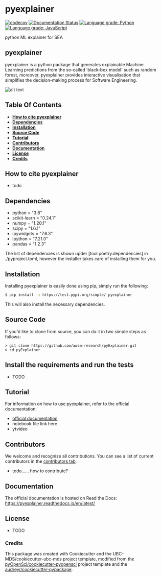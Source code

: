 # pyexplainer 
[![codecov](https://codecov.io/gh/awsm-research/pyExplainer/branch/master/graph/badge.svg?token=3HQBAEXK21)](https://codecov.io/gh/awsm-research/pyExplainer)
[![Documentation Status](https://readthedocs.org/projects/pyexplainer/badge/?version=latest)](https://pyexplainer.readthedocs.io/en/latest/?badge=latest)
[![Language grade: Python](https://img.shields.io/lgtm/grade/python/g/awsm-research/pyExplainer.svg?logo=lgtm&logoWidth=18)](https://lgtm.com/projects/g/awsm-research/pyExplainer/context:python)
[![Language grade: JavaScript](https://img.shields.io/lgtm/grade/javascript/g/awsm-research/pyExplainer.svg?logo=lgtm&logoWidth=18)](https://lgtm.com/projects/g/awsm-research/pyExplainer/context:javascript)

python ML explainer for SEA
## pyexplainer

pyexplainer is a python package that generates explainable Machine Learning predictions from the so-called 'black-box model' such as random forest, moreover, pyexplainer provides interactive visualisation that simplifies the decision-making process for Software Engineering.

![alt text](https://github.com/MichaelFu1998-create/portfolio/blob/master/img/pyexplainer/pyexplainer_snap_demo.gif)

## Table Of Contents

* **[How to cite pyexplainer](#how-to-cite-pyexplainer)**
* **[Dependencies](#dependencies)**
* **[Installation](#installation)**
* **[Source Code](#source-code)**
* **[Tutorial](#tutorial)**
* **[Contributors](#contributors)**
* **[Documentation](#documentation)**
* **[License](#license)**
* **[Credits](#credits)**

## How to cite pyexplainer

- todo

## Dependencies

- python = "3.8"
- scikit-learn = "0.24.1"
- numpy = "1.20.1"
- scipy = "1.6.1"
- ipywidgets = "7.6.3"
- ipython = "7.21.0"
- pandas = "1.2.3"

The list of dependencies is shown upder [tool.poetry.dependencies] in ./pyproject.toml, however the installer takes care of installing them for you.

## Installation

Installing pyexplainer is easily done using pip, simply run the following:

```bash 
$ pip install -i https://test.pypi.org/simple/ pyexplainer
```
This will also install the necessary dependencies.

## Source Code

If you'd like to clone from source, you can do it in two simple steps as follows:

```
> git clone https://github.com/awsm-research/pyExplainer.git
> cd pyExplainer
```

## Install the requirements and run the tests

- TODO

## Tutorial

For information on how to use pyexplainer, refer to the official documentation:
- [official documentation](https://pyexplainer.readthedocs.io/en/latest/)
- notebook file link here
- ytvideo

## Contributors

We welcome and recognize all contributions. You can see a list of current contributors in the [contributors tab](https://github.com/MichaelFu1998-create/pyexplainer/graphs/contributors).

- todo...... how to contribute?

## Documentation

The official documentation is hosted on Read the Docs: https://pyexplainer.readthedocs.io/en/latest/

## License

- TODO

### Credits

This package was created with Cookiecutter and the UBC-MDS/cookiecutter-ubc-mds project template, modified from the [pyOpenSci/cookiecutter-pyopensci](https://github.com/pyOpenSci/cookiecutter-pyopensci) project template and the [audreyr/cookiecutter-pypackage](https://github.com/audreyr/cookiecutter-pypackage).

